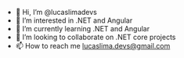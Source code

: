 - 👋 Hi, I’m @lucaslimadevs
- 👀 I’m interested in .NET and Angular
- 🌱 I’m currently learning .NET and Angular
- 💞️ I’m looking to collaborate on .NET core projects
- 📫 How to reach me lucaslima.devs@gmail.com

<!---
lucaslimadevs/lucaslimadevs is a ✨ special ✨ repository because its `README.md` (this file) appears on your GitHub profile.
You can click the Preview link to take a look at your changes.
--->
